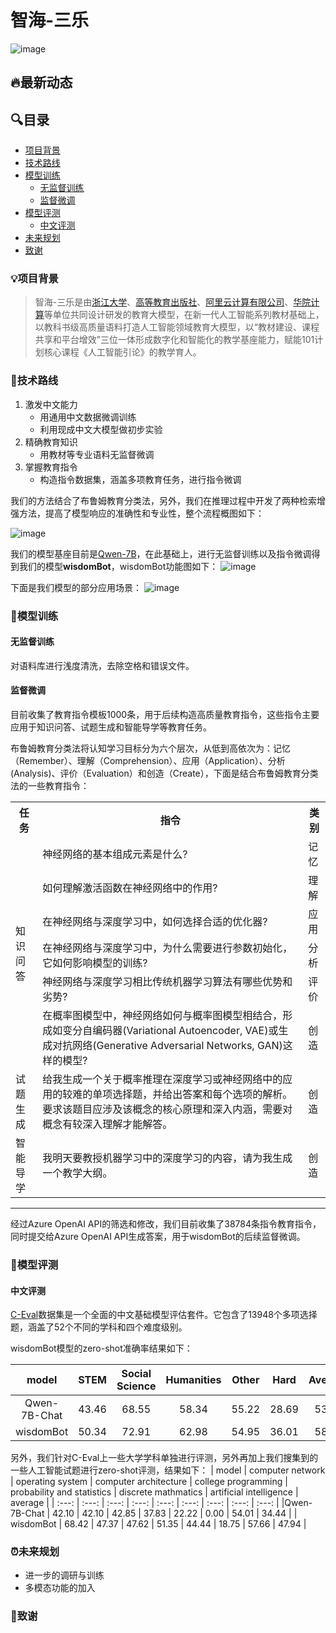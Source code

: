 # 智海-三乐

![image](https://github.com/zhihaiLLM/wisdomBot/assets/142485850/212f3b61-a429-4ec6-a906-f172f25203f1)


## 🔥最新动态


## 🔍目录
- [项目背景](#项目背景)
- [技术路线](#技术路线)
- [模型训练](#模型训练)
  - [无监督训练](#无监督训练)
  - [监督微调](#监督微调)
- [模型评测](#模型评测)
  - [中文评测](#中文评测)
- [未来规划](#未来规划)
- [致谢](#致谢)

### 💡项目背景
> 智海-三乐是由[浙江大学](https://www.zju.edu.cn/)、[高等教育出版社](http://www.hep.com.cn/)、[阿里云计算有限公司](https://cn.aliyun.com/)、[华院计算](http://unidt.cn/)等单位共同设计研发的教育大模型，在新一代人工智能系列教材基础上，以教科书级高质量语料打造人工智能领域教育大模型，以“教材建设、课程共享和平台增效”三位一体形成数字化和智能化的教学基座能力，赋能101计划核心课程《人工智能引论》的教学育人。

### 🔧技术路线
1. 激发中文能力
    - 用通用中文数据微调训练
    - 利用现成中文大模型做初步实验
2. 精确教育知识
    - 用教材等专业语料无监督微调
3. 掌握教育指令
    - 构造指令数据集，涵盖多项教育任务，进行指令微调

我们的方法结合了布鲁姆教育分类法，另外，我们在推理过程中开发了两种检索增强方法，提高了模型响应的准确性和专业性，整个流程概图如下：

![image](https://github.com/zhihaiLLM/wisdomBot/assets/142485850/ea5c766c-432d-4800-bb50-6013695b7c37)






我们的模型基座目前是[Qwen-7B](https://github.com/QwenLM/Qwen-7B)，在此基础上，进行无监督训练以及指令微调得到我们的模型**wisdomBot**，wisdomBot功能图如下：
![image](https://github.com/zhihaiLLM/wisdomBot/assets/142485850/ace17965-15c3-47ce-9879-84bab57684ec)


下面是我们模型的部分应用场景：
![image](https://github.com/zhihaiLLM/wisdomBot/assets/142485850/d96686fe-1015-4d68-8106-fa7e4ba5756d)








### 🚀模型训练
#### 无监督训练

对语料库进行浅度清洗，去除空格和错误文件。

#### 监督微调

目前收集了教育指令模板1000条，用于后续构造高质量教育指令，这些指令主要应用于知识问答、试题生成和智能导学等教育任务。

布鲁姆教育分类法将认知学习目标分为六个层次，从低到高依次为：记忆（Remember）、理解（Comprehension）、应用（Application）、分析 (Analysis)、评价（Evaluation）和创造（Create），下面是结合布鲁姆教育分类法的一些教育指令：

<table>
  <tr>
    <th>任务</th>
    <th>指令</th>
    <th>类别</th>
  </tr>
  <tr>
    <td rowspan="6">知识问答</td>
    <td>神经网络的基本组成元素是什么?</td>
    <td>记忆</td>
  </tr>
  <tr>
    <td>如何理解激活函数在神经网络中的作用? </td>
    <td>理解</td>
  </tr>
  <tr>
    <td>在神经网络与深度学习中，如何选择合适的优化器? </td>
    <td>应用</td>
  </tr>
  <tr>
    <td>在神经网络与深度学习中，为什么需要进行参数初始化，它如何影响模型的训练?</td>
    <td>分析</td>
  </tr>
  <tr>
    <td>神经网络与深度学习相比传统机器学习算法有哪些优势和劣势? </td>
    <td>评价</td>
  </tr>
  <tr>
    <td>在概率图模型中，神经网络如何与概率图模型相结合，形成如变分自编码器(Variational Autoencoder, VAE)或生成对抗网络(Generative Adversarial Networks, GAN)这样的模型?</td>
    <td>创造</td>
  </tr>
  <tr>
    <td>试题生成</td>
    <td>给我生成一个关于概率推理在深度学习或神经网络中的应用的较难的单项选择题，并给出答案和每个选项的解析。要求该题目应涉及该概念的核心原理和深入内涵，需要对概念有较深入理解才能解答。</td>
    <td>创造</td>
  </tr>
  <tr>
    <td>智能导学</td>
    <td>我明天要教授机器学习中的深度学习的内容，请为我生成一个教学大纲。</td>
    <td>创造</td>
  </tr>
</table>

----

经过Azure OpenAI API的筛选和修改，我们目前收集了38784条指令教育指令，同时提交给Azure OpenAI API生成答案，用于wisdomBot的后续监督微调。





### 🚨模型评测
#### 中文评测
[C-Eval](https://cevalbenchmark.com/index.html)数据集是一个全面的中文基础模型评估套件。它包含了13948个多项选择题，涵盖了52个不同的学科和四个难度级别。

wisdomBot模型的zero-shot准确率结果如下：

| model | STEM | Social Science | Humanities | Other | Hard | Average |
| :---: | :---: | :---: | :---: | :---: | :---: | :---: |
| Qwen-7B-Chat | 43.46 | 68.55 | 58.34 | 55.22 | 28.69 | 53.92 |
| wisdomBot | 50.34 | 72.91 | 62.98 | 54.95 | 36.01 | 58.33 |

另外，我们针对C-Eval上一些大学学科单独进行评测，另外再加上我们搜集到的一些人工智能试题进行zero-shot评测，结果如下：
| model | computer network | operating system | computer architecture | college programming | probability and statistics | discrete mathmatics | artificial intelligence | average |
| :---: | :---: | :---: | :---: | :---: | :---: | :---: | :---: | :---: |
|Qwen-7B-Chat | 42.10 | 42.10 | 42.85 | 37.83 | 22.22 | 0.00 | 54.01 | 34.44 |
| wisdomBot | 68.42 | 47.37 | 47.62 | 51.35 | 44.44 | 18.75 | 57.66 | 47.94 |



### ⏰未来规划
- 进一步的调研与训练
- 多模态功能的加入

### 💖致谢
